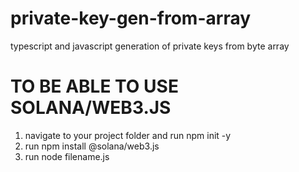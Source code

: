 # private-key-gen-from-array
typescript and javascript generation of private keys from byte array

# TO BE ABLE TO USE SOLANA/WEB3.JS
1. navigate to your project folder and run npm init -y
2. run npm install @solana/web3.js
3. run node filename.js
